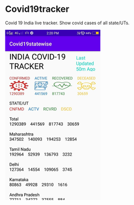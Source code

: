 # Covid19tracker
Covid 19 India live tracker. Show covid cases of all state/UTs.


<img src = "https://raw.githubusercontent.com/myselfanuj/Covid19tracker/master/covid.jpg" height = "550">
